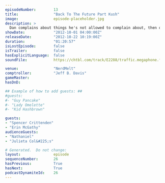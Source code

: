 ```yaml
---
episodeNumber:        13
title:                "Back To The Future Part Kush"
image:                episode-placeholder.jpg
description: >
  Dan complains about things he's not allowed to complain about, then outs himself as the world's laziest gay rights and medical marijuana advocate. Plus, in D&D world: nothing happens!
showDate:             "2012-10-01 04:00:00Z"
releaseDate:          "2012-10-22 10:19:00Z"
duration:             "01:20:57"
isLostEpisode:        false
isTrailer:            false
hasExplicitLanguage:  false
soundFile:            https://chtbl.com/track/E2288/traffic.megaphone.fm/STA2299183434.mp3?updated=1555706170

venue:                "NerdMelt"
comptroller:          "Jeff B. Davis"
gameMaster:           
hasDnD:               

## Example of how to add guests: ##
#guests:
#- "Guy Pancake"
#- "Lady Omelette"
#- "Kid Hashbrown"

guests:
- "Spencer Crittenden"
- "Erin McGathy"
audienceGuests:
- "Nathaniel"
- "Julieta Col&#225;s"

# Generated.  Do not change:
layout:               episode
sequenceNumber:       26
hasPrevious:          True
hasNext:              True
podcastDynamiteId:    26
---
```


<!-- The episode description will be rendered here -->
<!-- Add your content below here -->

